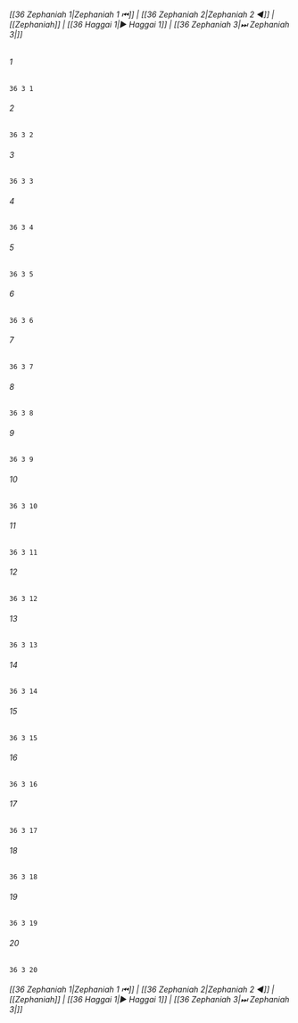 
###### [[36 Zephaniah 1|Zephaniah 1 ⏮]] | [[36 Zephaniah 2|Zephaniah 2 ◀]] | [[Zephaniah]] | [[36 Haggai 1|▶ Haggai 1]] | [[36 Zephaniah 3|⏭ Zephaniah 3|]]

###### 1
``` verse
36 3 1 
```
###### 2
``` verse
36 3 2 
```
###### 3
``` verse
36 3 3 
```
###### 4
``` verse
36 3 4 
```
###### 5
``` verse
36 3 5 
```
###### 6
``` verse
36 3 6 
```
###### 7
``` verse
36 3 7 
```
###### 8
``` verse
36 3 8 
```
###### 9
``` verse
36 3 9 
```
###### 10
``` verse
36 3 10 
```
###### 11
``` verse
36 3 11 
```
###### 12
``` verse
36 3 12 
```
###### 13
``` verse
36 3 13 
```
###### 14
``` verse
36 3 14 
```
###### 15
``` verse
36 3 15 
```
###### 16
``` verse
36 3 16 
```
###### 17
``` verse
36 3 17 
```
###### 18
``` verse
36 3 18 
```
###### 19
``` verse
36 3 19 
```
###### 20
``` verse
36 3 20 
```

###### [[36 Zephaniah 1|Zephaniah 1 ⏮]] | [[36 Zephaniah 2|Zephaniah 2 ◀]] | [[Zephaniah]] | [[36 Haggai 1|▶ Haggai 1]] | [[36 Zephaniah 3|⏭ Zephaniah 3|]]

